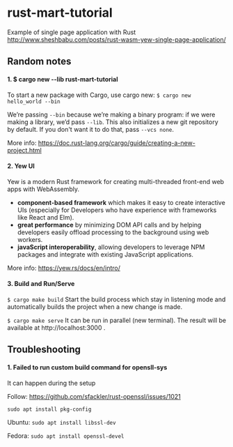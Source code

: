 # rust-mart-tutorial
Example of single page application with Rust http://www.sheshbabu.com/posts/rust-wasm-yew-single-page-application/


## Random notes

#### 1. $ cargo new --lib rust-mart-tutorial
To start a new package with Cargo, use cargo new: `$ cargo new hello_world --bin`

We’re passing `--bin` because we’re making a binary program: if we were making a library, we’d pass `--lib`. This also initializes a new git repository by default. If you don't want it to do that, pass `--vcs none`.

More info: https://doc.rust-lang.org/cargo/guide/creating-a-new-project.html

#### 2. Yew UI
Yew is a modern Rust framework for creating multi-threaded front-end web apps with WebAssembly.

- **component-based framework** which makes it easy to create interactive UIs (especially for Developers who have experience with frameworks like React and Elm).
- **great performance** by minimizing DOM API calls and by helping developers easily offload processing to the background using web workers.
- **javaScript interoperability**, allowing developers to leverage NPM packages and integrate with existing JavaScript applications.

More info: https://yew.rs/docs/en/intro/


#### 3. Build and Run/Serve
`$ cargo make build`
Start the build process which stay in listening mode and automatically builds the project when a new change is made.

`$ cargo make serve`
It can be run in parallel (new terminal). The result will be available at http://localhost:3000 .

## Troubleshooting

#### 1. Failed to run custom build command for opensll-sys

It can happen during the setup

Follow: https://github.com/sfackler/rust-openssl/issues/1021

`sudo apt install pkg-config`

Ubuntu: `sudo apt install libssl-dev`

Fedora: `sudo apt install openssl-devel`